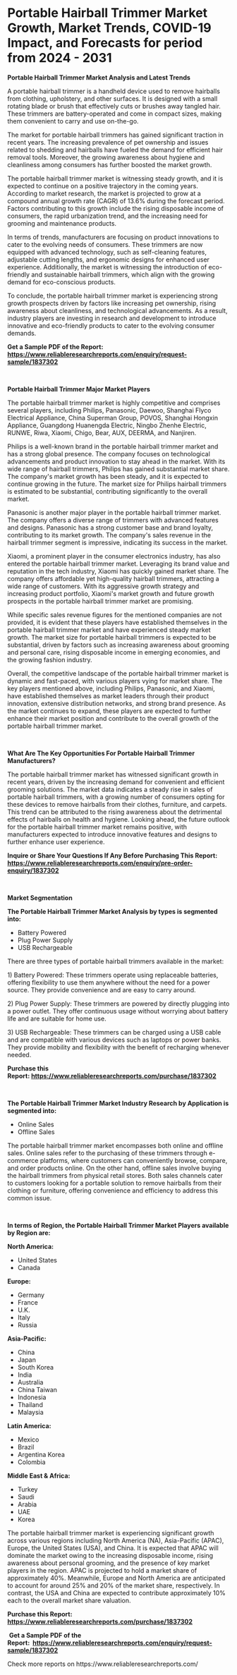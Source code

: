 <p><h1>Portable Hairball Trimmer Market Growth, Market Trends, COVID-19 Impact, and Forecasts for period from 2024 - 2031</h1></p><p><strong>Portable Hairball Trimmer Market Analysis and Latest Trends</strong></p>
<p><p>A portable hairball trimmer is a handheld device used to remove hairballs from clothing, upholstery, and other surfaces. It is designed with a small rotating blade or brush that effectively cuts or brushes away tangled hair. These trimmers are battery-operated and come in compact sizes, making them convenient to carry and use on-the-go.</p><p>The market for portable hairball trimmers has gained significant traction in recent years. The increasing prevalence of pet ownership and issues related to shedding and hairballs have fueled the demand for efficient hair removal tools. Moreover, the growing awareness about hygiene and cleanliness among consumers has further boosted the market growth.</p><p>The portable hairball trimmer market is witnessing steady growth, and it is expected to continue on a positive trajectory in the coming years. According to market research, the market is projected to grow at a compound annual growth rate (CAGR) of 13.6% during the forecast period. Factors contributing to this growth include the rising disposable income of consumers, the rapid urbanization trend, and the increasing need for grooming and maintenance products.</p><p>In terms of trends, manufacturers are focusing on product innovations to cater to the evolving needs of consumers. These trimmers are now equipped with advanced technology, such as self-cleaning features, adjustable cutting lengths, and ergonomic designs for enhanced user experience. Additionally, the market is witnessing the introduction of eco-friendly and sustainable hairball trimmers, which align with the growing demand for eco-conscious products.</p><p>To conclude, the portable hairball trimmer market is experiencing strong growth prospects driven by factors like increasing pet ownership, rising awareness about cleanliness, and technological advancements. As a result, industry players are investing in research and development to introduce innovative and eco-friendly products to cater to the evolving consumer demands.</p></p>
<p><strong>Get a Sample PDF of the Report:&nbsp; <a href="https://www.reliableresearchreports.com/enquiry/request-sample/1837302">https://www.reliableresearchreports.com/enquiry/request-sample/1837302</a></strong></p>
<p>&nbsp;</p>
<p><strong>Portable Hairball Trimmer Major Market Players</strong></p>
<p><p>The portable hairball trimmer market is highly competitive and comprises several players, including Philips, Panasonic, Daewoo, Shanghai Flyco Electrical Appliance, China Superman Group, POVOS, Shanghai Hongxin Appliance, Guangdong Huanengda Electric, Ningbo Zhenhe Electric, RUNWE, Riwa, Xiaomi, Chigo, Bear, AUX, DEERMA, and Nanjiren.</p><p>Philips is a well-known brand in the portable hairball trimmer market and has a strong global presence. The company focuses on technological advancements and product innovation to stay ahead in the market. With its wide range of hairball trimmers, Philips has gained substantial market share. The company's market growth has been steady, and it is expected to continue growing in the future. The market size for Philips hairball trimmers is estimated to be substantial, contributing significantly to the overall market.</p><p>Panasonic is another major player in the portable hairball trimmer market. The company offers a diverse range of trimmers with advanced features and designs. Panasonic has a strong customer base and brand loyalty, contributing to its market growth. The company's sales revenue in the hairball trimmer segment is impressive, indicating its success in the market.</p><p>Xiaomi, a prominent player in the consumer electronics industry, has also entered the portable hairball trimmer market. Leveraging its brand value and reputation in the tech industry, Xiaomi has quickly gained market share. The company offers affordable yet high-quality hairball trimmers, attracting a wide range of customers. With its aggressive growth strategy and increasing product portfolio, Xiaomi's market growth and future growth prospects in the portable hairball trimmer market are promising.</p><p>While specific sales revenue figures for the mentioned companies are not provided, it is evident that these players have established themselves in the portable hairball trimmer market and have experienced steady market growth. The market size for portable hairball trimmers is expected to be substantial, driven by factors such as increasing awareness about grooming and personal care, rising disposable income in emerging economies, and the growing fashion industry.</p><p>Overall, the competitive landscape of the portable hairball trimmer market is dynamic and fast-paced, with various players vying for market share. The key players mentioned above, including Philips, Panasonic, and Xiaomi, have established themselves as market leaders through their product innovation, extensive distribution networks, and strong brand presence. As the market continues to expand, these players are expected to further enhance their market position and contribute to the overall growth of the portable hairball trimmer market.</p></p>
<p>&nbsp;</p>
<p><strong>What Are The Key Opportunities For Portable Hairball Trimmer Manufacturers?</strong></p>
<p><p>The portable hairball trimmer market has witnessed significant growth in recent years, driven by the increasing demand for convenient and efficient grooming solutions. The market data indicates a steady rise in sales of portable hairball trimmers, with a growing number of consumers opting for these devices to remove hairballs from their clothes, furniture, and carpets. This trend can be attributed to the rising awareness about the detrimental effects of hairballs on health and hygiene. Looking ahead, the future outlook for the portable hairball trimmer market remains positive, with manufacturers expected to introduce innovative features and designs to further enhance user experience.</p></p>
<p><strong>Inquire or Share Your Questions If Any Before Purchasing This Report: <a href="https://www.reliableresearchreports.com/enquiry/pre-order-enquiry/1837302">https://www.reliableresearchreports.com/enquiry/pre-order-enquiry/1837302</a></strong></p>
<p>&nbsp;</p>
<p><strong>Market Segmentation</strong></p>
<p><strong>The Portable Hairball Trimmer Market Analysis by types is segmented into:</strong></p>
<p><ul><li>Battery Powered</li><li>Plug Power Supply</li><li>USB Rechargeable</li></ul></p>
<p><p>There are three types of portable hairball trimmers available in the market: </p><p>1) Battery Powered: These trimmers operate using replaceable batteries, offering flexibility to use them anywhere without the need for a power source. They provide convenience and are easy to carry around.</p><p>2) Plug Power Supply: These trimmers are powered by directly plugging into a power outlet. They offer continuous usage without worrying about battery life and are suitable for home use.</p><p>3) USB Rechargeable: These trimmers can be charged using a USB cable and are compatible with various devices such as laptops or power banks. They provide mobility and flexibility with the benefit of recharging whenever needed.</p></p>
<p><strong>Purchase this Report:&nbsp;<a href="https://www.reliableresearchreports.com/purchase/1837302">https://www.reliableresearchreports.com/purchase/1837302</a></strong></p>
<p>&nbsp;</p>
<p><strong>The Portable Hairball Trimmer Market Industry Research by Application is segmented into:</strong></p>
<p><ul><li>Online Sales</li><li>Offline Sales</li></ul></p>
<p><p>The portable hairball trimmer market encompasses both online and offline sales. Online sales refer to the purchasing of these trimmers through e-commerce platforms, where customers can conveniently browse, compare, and order products online. On the other hand, offline sales involve buying the hairball trimmers from physical retail stores. Both sales channels cater to customers looking for a portable solution to remove hairballs from their clothing or furniture, offering convenience and efficiency to address this common issue.</p></p>
<p>&nbsp;</p>
<p><strong>In terms of Region, the Portable Hairball Trimmer Market Players available by Region are:</strong></p>
<p>
    <p> <strong> North America: </strong>
        <ul>
            <li>United States</li>
            <li>Canada</li>
        </ul>
        </p> 
    <p> <strong> Europe: </strong>
        <ul>
            <li>Germany</li>
            <li>France</li>
            <li>U.K.</li>
            <li>Italy</li>
            <li>Russia</li>
        </ul>
        </p> 
    <p> <strong> Asia-Pacific: </strong>
        <ul>
            <li>China</li>
            <li>Japan</li>
            <li>South Korea</li>
            <li>India</li>
            <li>Australia</li>
            <li>China Taiwan</li>
            <li>Indonesia</li>
            <li>Thailand</li>
            <li>Malaysia</li>
        </ul>
        </p> 
    <p> <strong> Latin America: </strong>
        <ul>
            <li>Mexico</li>
            <li>Brazil</li>
            <li>Argentina Korea</li>
            <li>Colombia</li>
        </ul>
        </p> 
    <p> <strong> Middle East & Africa: </strong>
        <ul>
            <li>Turkey</li>
            <li>Saudi</li>
            <li>Arabia</li>
            <li>UAE</li>
            <li>Korea</li>
        </ul>
    </p>
    </p>
<p><p>The portable hairball trimmer market is experiencing significant growth across various regions including North America (NA), Asia-Pacific (APAC), Europe, the United States (USA), and China. It is expected that APAC will dominate the market owing to the increasing disposable income, rising awareness about personal grooming, and the presence of key market players in the region. APAC is projected to hold a market share of approximately 40%. Meanwhile, Europe and North America are anticipated to account for around 25% and 20% of the market share, respectively. In contrast, the USA and China are expected to contribute approximately 10% each to the overall market share valuation.</p></p>
<p><strong>Purchase this Report: <a href="https://www.reliableresearchreports.com/purchase/1837302">https://www.reliableresearchreports.com/purchase/1837302</a></strong></p>
<p>&nbsp;<strong>Get a Sample PDF of the Report:&nbsp;&nbsp;<a href="https://www.reliableresearchreports.com/enquiry/request-sample/1837302">https://www.reliableresearchreports.com/enquiry/request-sample/1837302</a></strong></p>
<p><strong></strong></p>
<p>Check more reports on https://www.reliableresearchreports.com/</p>